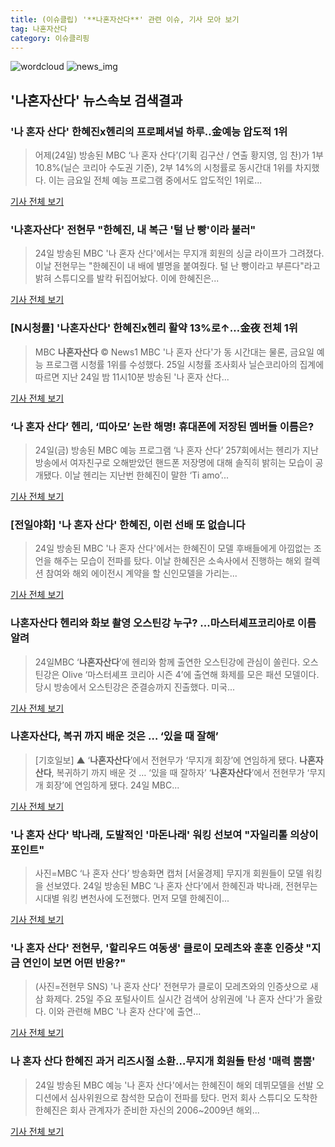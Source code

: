 ```yaml
---
title: (이슈클립) '**나혼자산다**' 관련 이슈, 기사 모아 보기
tag: 나혼자산다
category: 이슈클리핑
---
```

![wordcloud](https://s3.ap-northeast-2.amazonaws.com/lyrics101-wordcloud/2018-08-25-1535161632.png)
![news_img](https://user-images.githubusercontent.com/42597476/44507050-1206f400-a6e4-11e8-8d98-7ffbfebb353f.png)
## **'**나혼자산다**'** 뉴스속보 검색결과
### '나 혼자 산다' 한혜진x헨리의 프로페셔널 하루‥金예능 압도적 1위

>어제(24일) 방송된 MBC ‘나 혼자 산다’(기획 김구산 / 연출 황지영, 임 찬)가 1부 10.8%(닐슨 코리아 수도권 기준), 2부 14%의 시청률로 동시간대 1위를 차지했다. 이는 금요일 전체 예능 프로그램 중에서도 압도적인 1위로...

<a href="http://biz.heraldcorp.com/view.php?ud=201808250901398107766_1" target="_blank">기사 전체 보기</a>

### '**나혼자산다**' 전현무 "한혜진, 내 복근 '털 난 빵'이라 불러"

>24일 방송된 MBC '나 혼자 산다'에서는 무지개 회원의 싱글 라이프가 그려졌다. 이날 전현무는 "한혜진이 내 배에 별명을 붙여줬다. 털 난 빵이라고 부른다"라고 밝혀 스튜디오를 발칵 뒤집어놨다. 이에 한혜진은...

<a href="http://www.tvreport.co.kr/?c=news&m=newsview&idx=1076323" target="_blank">기사 전체 보기</a>

### [N시청률] '**나혼자산다**' 한혜진x헨리 활약 13%로↑…金夜 전체 1위

>MBC **나혼자산다** © News1 MBC '나 혼자 산다'가 동 시간대는 물론, 금요일 예능 프로그램 시청률 1위를 수성했다. 25일 시청률 조사회사 닐슨코리아의 집계에 따르면 지난 24일 밤 11시10분 방송된 '나 혼자 산다...

<a href="http://news1.kr/articles/?3407992" target="_blank">기사 전체 보기</a>

### ‘나 혼자 산다’ 헨리, ‘띠아모’ 논란 해명! 휴대폰에 저장된 멤버들 이름은?

>24일(금) 방송된 MBC 예능 프로그램 ‘나 혼자 산다’ 257회에서는 헨리가 지난 방송에서 여자친구로 오해받았던 핸드폰 저장명에 대해 솔직히 밝히는 모습이 공개됐다. 이날 헨리는 지난번 한혜진이 말한 ‘Ti amo’...

<a href="http://enews.imbc.com/News/RetrieveNewsInfo/241502" target="_blank">기사 전체 보기</a>

### [전일야화] '나 혼자 산다' 한혜진, 이런 선배 또 없습니다

>24일 방송된 MBC '나 혼자 산다'에서는 한혜진이 모델 후배들에게 아낌없는 조언을 해주는 모습이 전파를 탔다. 이날 한혜진은 소속사에서 진행하는 해외 컬렉션 참여와 해외 에이전시 계약을 할 신인모델을 가리는...

<a href="http://www.xportsnews.com/?ac=article_view&entry_id=1011861" target="_blank">기사 전체 보기</a>

### **나혼자산다** 헨리와 화보 촬영 오스틴강 누구? ...마스터셰프코리아로 이름 알려

>24일MBC ‘**나혼자산다**’에 헨리와 함께 출연한 오스틴강에 관심이 쏠린다. 오스틴강은 Olive ‘마스터셰프 코리아 시즌 4’에 출연해 화제를 모은 패션 모델이다. 당시 방송에서 오스틴강은 준결승까지 진출했다. 미국...

<a href="http://www.kookje.co.kr/news2011/asp/newsbody.asp?code=0500&key=20180825.99099011590" target="_blank">기사 전체 보기</a>

### **나혼자산다**, 복귀 까지 배운 것은 … ‘있을 때 잘해’

>[기호일보] ▲ ‘**나혼자산다**’에서 전현무가 ‘무지개 회장’에 연임하게 됐다. **나혼자산다**, 복귀하기 까지 배운 것 … ‘있을 때 잘하자’ ‘**나혼자산다**’에서 전현무가 ‘무지개 회장’에 연임하게 됐다. 24일 MBC...

<a href="http://www.kihoilbo.co.kr/?mod=news&act=articleView&idxno=765767" target="_blank">기사 전체 보기</a>

### '나 혼자 산다' 박나래, 도발적인 '마돈나래' 워킹 선보여 "자일리톨 의상이 포인트"

>사진=MBC ‘나 혼자 산다’ 방송화면 캡처 [서울경제] 무지개 회원들이 모델 워킹을 선보였다. 24일 방송된 MBC ‘나 혼자 산다’에서 한혜진과 박나래, 전현무는 시대별 워킹 변천사에 도전했다. 먼저 모델 한혜진이...

<a href="http://www.sedaily.com/NewsView/1S3HVY4UZD" target="_blank">기사 전체 보기</a>

### '나 혼자 산다' 전현무, '할리우드 여동생' 클로이 모레츠와 훈훈 인증샷 "지금 연인이 보면 어떤 반응?"

>(사진=전현무 SNS) '나 혼자 산다' 전현무가 클로이 모레츠와의 인증샷으로 새삼 화제다. 25일 주요 포털사이트 실시간 검색어 상위권에 '나 혼자 산다'가 올랐다.  이와 관련해 MBC '나 혼자 산다'에 출연...

<a href="http://www.siminilbo.co.kr/news/articleView.html?idxno=577127" target="_blank">기사 전체 보기</a>

### 나 혼자 산다 한혜진 과거 리즈시절 소환…무지개 회원들 탄성 '매력 뿜뿜'

>24일 방송된 MBC 예능 '나 혼자 산다'에서는 한혜진이 해외 데뷔모델을 선발 오디션에서 심사위원으로 참석한 모습이 전파를 탔다. 먼저 회사 스튜디오 도착한 한혜진은 회사 관계자가 준비한 자신의 2006~2009년 해외...

<a href="http://leaders.asiae.co.kr/news/articleView.html?idxno=72947" target="_blank">기사 전체 보기</a>


